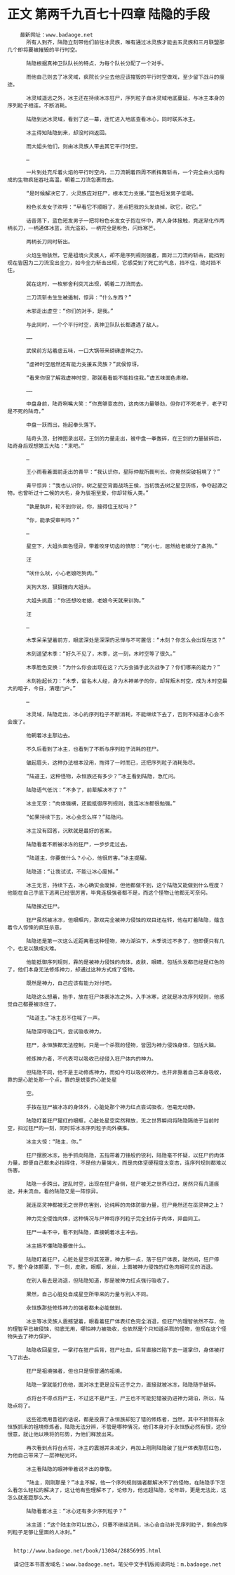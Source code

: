 # 正文 第两千九百七十四章 陆隐的手段
        最新网址：www.badaoge.net
          所有人到齐，陆隐立刻带他们前往冰灵族，唯有通过冰灵族才能去五灵族和三月联盟那几个即将要被摧毁的平行时空。
      
          陆隐根据真神卫队队长的特点，为每个队长分配了一个对手。
      
          而他自己则去了冰灵域，疯院长少尘去他应该摧毁的平行时空做戏，至少留下战斗的痕迹。
      
          冰灵域遥远之外，冰主还在持续冰冻狂尸，序列粒子自冰灵域地底蔓延，与冰主本身的序列粒子相连，不断消耗。
      
          陆隐到达冰灵域，看到了这一幕，连忙进入地底查看冰心，同时联系冰主。
      
          冰主得知陆隐到来，却没时间返回。
      
          而大姐头他们，则由冰灵族人带去其它平行时空。
      
          …
      
          一片到处充斥着火焰的平行时空内，二刀流朝着四周不断挥舞斩击，一个完全由火焰构成的生物疯狂吞吐高温，朝着二刀流包裹而去。
      
          “是时候解决它了，火灵族应对狂尸，根本无力支援。”蓝色短发男子低喝。
      
          粉色长发女子欢呼：“早看它不顺眼了，差点把我的头发烧掉，砍它，砍它。”
      
          话音落下，蓝色短发男子一把将粉色长发女子抱在怀中，两人身体接触，竟逐渐化作两柄长刀，一柄通体冰蓝，流光溢彩，一柄完全是粉色，闪烁寒芒。
      
          两柄长刀同时斩出。
      
          火焰生物骇然，它是祖境火灵族人，却不是序列规则强者，面对二刀流的斩击，能挡到现在皆因为二刀流没出全力，如今全力斩击出现，它感受到了死亡的气息，挡不住，绝对挡不住。
      
          就在这时，一枚邪舍利突兀出现，朝着二刀流而去。
      
          二刀流斩击生生被遏制，惊异：“什么东西？”
      
          木邪走出虚空：“你们的对手，是我。”
      
          与此同时，一个个平行时空，真神卫队队长都遭遇了敌人。
      
          ……
      
          武侯前方站着虚五味，一口大锅带来磅礴虚神之力。
      
          “虚神时空居然还有能力支援五灵族？”武侯惊讶。
      
          “看来你很了解我虚神时空，那就看看能不能挡住我。”虚五味面色肃穆。
      
          ……
      
          中盘身前，陆奇咧嘴大笑：“你真够变态的，这肉体力量够劲，但你打不死老子，老子可是不死的陆奇。”
      
          中盘一跃而出，抬起拳头落下。
      
          陆奇头顶，封神图录出现，王剑的力量走出，被中盘一拳轰碎，在王剑的力量破碎后，陆奇身后观想第五大陆：“来吧。”
      
          …
      
          王小雨看着面前走出的青平：“我认识你，星际仲裁所裁判长，你竟然突破祖境了？”
      
          青平惊异：“我也认识你，树之星空背面战场王侯，当初我去树之星空历练，争夺起源之物，也曾听过十二候的大名，身为辰祖至爱，你却背叛人类。”
      
          “孰是孰非，轮不到你说，你，接得住王杖吗？”
      
          “你，能承受审判吗？”
      
          …
      
          星空下，大姐头面色怪异，带着咬牙切齿的愤怒：“死小七，居然给老娘分了条狗。”
      
          汪
      
          “吠什么吠，小心老娘吃狗肉。”
      
          天狗大怒，狠狠撞向大姐头。
      
          大姐头挑眉：“你还想咬老娘，老娘今天就来训狗。”
      
          汪
      
          …
      
          木季呆呆望着前方，眼底深处是深深的忌惮与不可置信：“木刻？你怎么会出现在这？”
      
          木刻遥望木季：“好久不见了，木季，这一刻，木时空等了很久。”
      
          木季脸色变换：“为什么你会出现在这？六方会插手此次战争了？你们哪来的能力？”
      
          木刻抬起长刀：“木季，留名木人经，身为木神弟子的你，却背叛木时空，成为木时空最大的暗子，今日，清理门户。”
      
          …
      
          冰灵域，陆隐走出，冰心的序列粒子不断消耗，不能继续下去了，否则不知道冰心会不会废了。
      
          他朝着冰主那边去。
      
          不久后看到了冰主，也看到了不断与序列粒子消耗的狂尸。
      
          皱起眉头，这种办法根本没用，拖得了一时而已，还把序列粒子消耗殆尽。
      
          “陆道主，这种怪物，永恒族还有多少？”冰主看到陆隐，急忙问。
      
          陆隐语气低沉：“不多了，前辈解决不了？”
      
          冰主无奈：“肉体强横，还能抵御序列规则，我连冰冻都很勉强。”
      
          “如果持续下去，冰心会怎么样？”陆隐问。
      
          冰主没有回答，沉默就是最好的答案。
      
          陆隐看着不断被冰冻的狂尸，一步步走过去。
      
          “陆道主，你要做什么？小心，他很厉害。”冰主提醒。
      
          陆隐道：“让我试试，不能让冰心废掉。”
      
          冰主无言，持续下去，冰心确实会废掉，但他都做不到，这个陆隐又能做到什么程度？他能在自己手底下逃离已经很厉害，毕竟连极强者都不是，而这个怪物让他都无可奈何。
      
          陆隐接近狂尸。
      
          狂尸虽然被冰冻，但眼眶内，那双完全被神力侵蚀的双目还在转，他在盯着陆隐，蕴含着令人惊悚的疯狂杀意。
      
          陆隐还是第一次这么近距离看这种怪物，神力湖泊下，木季说过不多了，但即便只有几个，也足以酿成灾难。
      
          他能抵御序列规则，靠的是被神力侵蚀的肉体，皮肤，眼睛，包括头发都已经是红色的了，他们本身无法修炼神力，却通过这种方式成了怪物。
      
          既然是神力，自己应该有能力对付吧。
      
          陆隐这么想着，抬手，放在狂尸体表冰冻之外，入手冰寒，这就是冰冻序列规则，他感觉自己都要被冻住了。
      
          “陆道主。”冰主忍不住喊了一声。
      
          陆隐深呼吸口气，尝试吸收神力。
      
          狂尸，永恒族都无法控制，只是一个杀戮的怪物，皆因为神力侵蚀身体，包括大脑。
      
          修炼神力者，不代表可以吸收已经侵入狂尸体内的神力。
      
          但陆隐不同，他不是主动修炼神力，而如今可以吸收神力，也并非靠着自己本身吸收，靠的是心脏处那一个点，靠的是蜕变的心脏处星
      
          空。
      
          手按在狂尸被冰冻的身体外，心脏处那个神力红点尝试吸收，但毫无动静。
      
          陆隐盯着狂尸猩红的眼眶，心脏处星空突然释放，无之世界瞬间将陆隐隔绝于当前时空，扫过狂尸的一刻，同时将冰冻序列粒子向外横推。
      
          冰主大惊：“陆主，你。”
      
          狂尸摆脱冰冻，抬手抓向陆隐，五指带着刀锋般的锐利，陆隐毫不怀疑，以狂尸的肉体力量，即便自己都未必挡得住，不是他力量强大，而是肉体坚硬程度太变态，连序列规则都难以伤害。
      
          陆隐一步跨出，逆乱时空，出现在狂尸身侧，狂尸被无之世界扫过，居然只有几道痕迹，并未流血，看的陆隐又是一阵惊异。
      
          就连巫灵神都被无之世界伤害到，论纯粹的肉体防御力量，狂尸竟然还在巫灵神之上？
      
          神力完全侵蚀肉体，这种情况与尸神将序列粒子完全封存于肉体，异曲同工。
      
          狂尸一击不中，看不到陆隐，直接朝着冰主冲去。
      
          冰主搞不懂陆隐要做什么。
      
          陆隐盯着狂尸，心脏处星空将其笼罩，神力那一点，落于狂尸体表，陡然间，狂尸停下，整个身体颤栗，下一刻，皮肤，眼眶，发丝，上面被神力侵蚀的红色肉眼可见的消退。
      
          在别人看去是消退，但陆隐知道，那是被神力红点强行吸收了。
      
          果然，自己心脏处自成星空所带来的力量与别人不同。
      
          永恒族那些修炼神力的强者都未必能做到。
      
          冰主等冰灵族人震撼望着，眼看着狂尸体表红色完全消退，但狂尸的理智依然不存，他的理智早已被侵蚀，彻底无用，哪怕神力被吸收，也依然是个只知道杀戮的怪物，但现在这个怪物失去了神力保护。
      
          陆隐收回星空，一掌打在狂尸后背，狂尸吐血，后背直接凹陷下去一道掌印，身体被打飞了出去。
      
          狂尸是祖境强者，但也只是很普通的祖境。
      
          陆隐一掌就能打伤他，面对冰主更是没有还手之力，直接就被冰冻，陆隐随手破碎。
      
          点将台不得点将尸王，不过这不是尸王，尸王也不可能犯错被扔进神力湖泊，所以，陆隐点将了。
      
          这些祖境用昔祖的话说，都是投靠了永恒族却犯了错的修炼者，当然，其中不排除有永恒族抓来的祖境修炼者，陆隐无法分辨，不管是哪种情况，他们本身对于永恒族必然有恨，这份恨意，就让他以唤将的形势，为他们释放出来。
      
          再次看到点将台点将，冰主的震撼并未减少，再加上刚刚陆隐破了狂尸体表那层红色，为他自己带来了一层神秘光环。
      
          冰主看陆隐的眼神带着说不出的尊敬。
      
          “陆主，刚刚那是？”冰主不解，他一个序列规则强者都解决不了的怪物，在陆隐手下怎么看怎么轻松的解决了，这让他有些理解不了，论修为，他远超陆隐，论年龄，更是无法比，这怎么就差距那么大。
      
          陆隐看着冰主：“冰心还有多少序列粒子？”
      
          冰主道：“这个陆主你可以放心，只要不继续消耗，冰心会自动补充序列粒子，剩余的序列粒子足够让里面的人冰封。”
      
      
      http://www.badaoge.net/book/13084/28856995.html
      
      请记住本书首发域名：www.badaoge.net。笔尖中文手机版阅读网址：m.badaoge.net